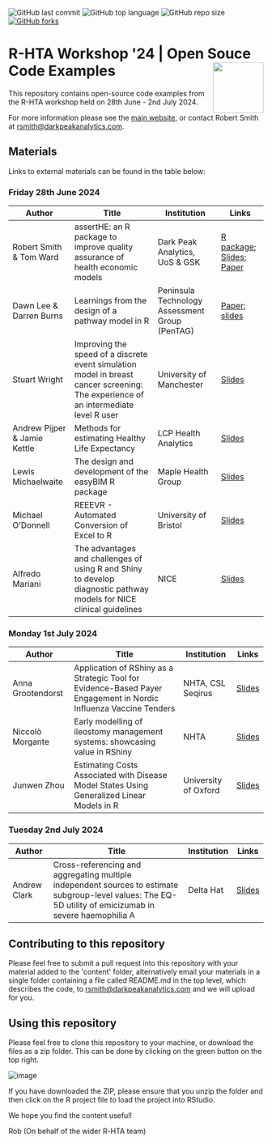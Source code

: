 ![GitHub last commit](https://img.shields.io/github/last-commit/r-hta/r-hta-workshop-2024?color=red&style=plastic)
![GitHub top language](https://img.shields.io/github/languages/top/r-hta/r-hta-workshop-2024?style=plastic)
![GitHub repo size](https://img.shields.io/github/repo-size/r-hta/r-hta-workshop-2024?style=plastic)
[![GitHub forks](https://img.shields.io/github/forks/r-hta/r-hta-workshop-2024?style=social&label=Fork&maxAge=2592000)](https://github.com/r-hta/r-hta-workshop-2024/network/)

# R-HTA Workshop '24 | Open Souce Code Examples <img src="https://github.com/r-hta/R-for-HTA-showcase-2021/blob/25ffbf3cb8c55234feb051ca1c85c06d0b4529ce/R_for_HTA_logo.png" align="right" width="100" />

This repository contains open-source code examples from the R-HTA workshop held on 28th June - 2nd July 2024.

For more information please see the [main website](https://r-hta.org/project/workshop/), or contact Robert Smith at [rsmith@darkpeakanalytics.com](mailto:rsmith@darkpeakanalytics.com).

## Materials

Links to external materials can be found in the table below:

### Friday 28th June 2024

| Author                  | Title                                                                         | Institution                                          | Links           |
| ----------------        | ----------                                                                    |   ----------                                         |  ----------------- |
| Robert Smith & Tom Ward | assertHE: an R package to improve quality assurance of health economic models | Dark Peak Analytics, UoS & GSK        |  [R package](https://github.com/dark-peak-analytics/assertHE); [Slides](https://github.com/r-hta/r-hta-workshop-2024/blob/main/content/RHTA24-assertHE.pdf); [Paper](https://drive.google.com/file/d/1ZR0zMZjiEERdzoQM49Pm2LXtOSe4agMi/view?usp=sharing)              |
| Dawn Lee & Darren Burns | Learnings from the design of a pathway model in R | Peninsula Technology Assessment Group (PenTAG)        |  [Paper](https://doi.org/10.1007/s41669-024-00490-x); [slides](https://github.com/r-hta/r-hta-workshop-2024/blob/main/content/2024-06-24%20PATT%20slides.pdf)             |
| Stuart Wright | Improving the speed of a discrete event simulation model in breast cancer screening: The experience of an intermediate level R user | University of Manchester | [Slides](https://github.com/r-hta/r-hta-workshop-2024/blob/main/content/SW%20Speeding%20up%20R%20model.pdf)     |
| Andrew Pijper & Jamie Kettle | Methods for estimating Healthy Life Expectancy | LCP Health Analytics | [Slides](https://github.com/r-hta/r-hta-workshop-2024/blob/main/content/Methods%20for%20estimating%20Healthy%20Life%20Expectancy%20-%20LCP_Pijper_Kettle.pdf)   |
| Lewis Michaelwaite | The design and development of the easyBIM R package | Maple Health Group | [Slides](https://github.com/r-hta/r-hta-workshop-2024/tree/main/content/easyBIM%20-%20R%20HTA%20Slides)   |
| Michael O’Donnell | REEEVR - Automated Conversion of Excel to R | University of Bristol | [Slides](https://github.com/r-hta/r-hta-workshop-2024/blob/main/content/R-HTA%202024%20presentation%20-%20Michael%20ODonnell%20.pdf)   |
| Alfredo Mariani | The advantages and challenges of using R and Shiny to develop diagnostic pathway models for NICE clinical guidelines | NICE | [Slides](https://github.com/r-hta/r-hta-workshop-2024/blob/main/content/Sheffield.pptx)   |

### Monday 1st July 2024

| Author                 | Title                                                                          | Institution                                           | Links             |
|------------------      |------------------                                                              |-------------------                                    |-------------------|
| Anna Grootendorst | Application of RShiny as a Strategic Tool for Evidence-Based Payer Engagement in Nordic Influenza Vaccine Tenders | NHTA, CSL Seqirus | [Slides](https://github.com/r-hta/r-hta-workshop-2024/blob/main/content/421%20R%20for%20HTA%20presentation%20v1.0%2025%20June%202024%20PDF.pdf) |
| Niccolò Morgante | Early modelling of ileostomy management systems: showcasing value in RShiny | NHTA | [Slides](https://github.com/r-hta/r-hta-workshop-2024/blob/main/content/Ileostomy%20RHTA.pdf) |
| Junwen Zhou | Estimating Costs Associated with Disease Model States Using Generalized Linear Models in R | University of Oxford | [Slides](https://github.com/r-hta/r-hta-workshop-2024/blob/main/content/R%20for%20HTA%202024_Junwen.pdf) |

### Tuesday 2nd July 2024

| Author                 | Title                                                                          | Institution                                           | Links             |
|------------------      |------------------                                                              |-------------------                                    |-------------------|
| Andrew Clark | Cross-referencing and aggregating multiple independent sources to estimate subgroup-level values: The EQ-5D utility of emicizumab in severe haemophilia A | Delta Hat | [Slides](https://github.com/r-hta/r-hta-workshop-2024/blob/main/content/2024-06-27_Andrew%20Clark%20R%20for%20HTA%20slides.pdf) |


## Contributing to this repository

Please feel free to submit a pull request into this repository with your material added to the 'content' folder, alternatively email your materials in a single folder containing a file called README.md in the top level, which describes the code, to [rsmith@darkpeakanalytics.com](mailto:rsmith@darkpeakanalytics.com) and we will upload for you.

## Using this repository

Please feel free to clone this repository to your machine, or download the files as a zip folder. This can be done by clicking on the green button on the top right.

![image](https://user-images.githubusercontent.com/41961614/192293545-5dcca23f-c3db-410b-95cf-529256356f85.png)

If you have downloaded the ZIP, please ensure that you unzip the folder and then click on the R project file to load the project into RStudio.

We hope you find the content useful!

Rob (On behalf of the wider R-HTA team)
